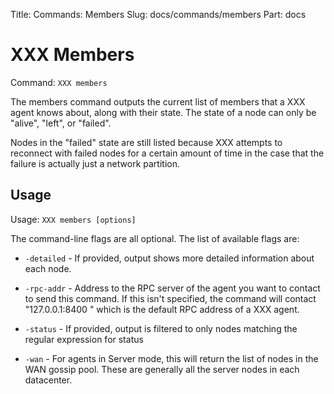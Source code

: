 Title: Commands: Members
Slug: docs/commands/members
Part: docs

# XXX Members

Command: `XXX members`

The members command outputs the current list of members that a XXX
agent knows about, along with their state. The state of a node can only
be "alive", "left", or "failed".

Nodes in the "failed" state are still listed because XXX attempts to
reconnect with failed nodes for a certain amount of time in the case
that the failure is actually just a network partition.

## Usage

Usage: `XXX members [options]`

The command-line flags are all optional. The list of available flags are:

* `-detailed` - If provided, output shows more detailed information
  about each node.

* `-rpc-addr` - Address to the RPC server of the agent you want to contact
  to send this command. If this isn't specified, the command will contact
  "127.0.0.1:8400 " which is the default RPC address of a XXX agent.

* `-status` - If provided, output is filtered to only nodes matching
  the regular expression for status

* `-wan` - For agents in Server mode, this will return the list of nodes
  in the WAN gossip pool. These are generally all the server nodes in
  each datacenter.

